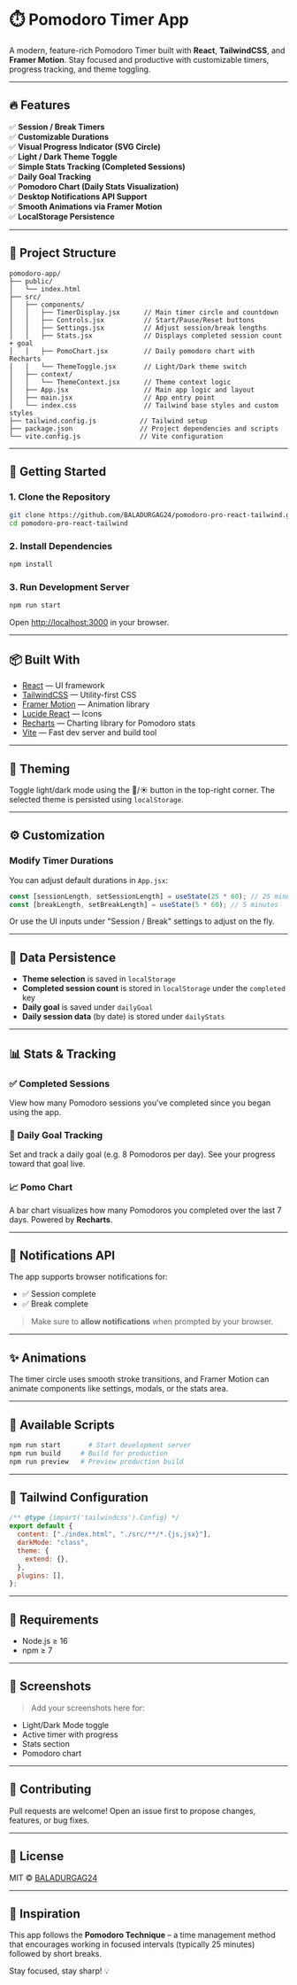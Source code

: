 # ⏱️ Pomodoro Timer App

A modern, feature-rich Pomodoro Timer built with **React**, **TailwindCSS**, and **Framer Motion**. Stay focused and productive with customizable timers, progress tracking, and theme toggling.

---
 
## 🔥 Features
 
✅ **Session / Break Timers**    
✅ **Customizable Durations**   
✅ **Visual Progress Indicator (SVG Circle)**   
✅ **Light / Dark Theme Toggle**   
✅ **Simple Stats Tracking (Completed Sessions)**    
✅ **Daily Goal Tracking**    
✅ **Pomodoro Chart (Daily Stats Visualization)**  
✅ **Desktop Notifications API Support**  
✅ **Smooth Animations via Framer Motion**    
✅ **LocalStorage Persistence**    

---

## 📁 Project Structure
 
```
pomodoro-app/ 
├── public/
│   └── index.html
├── src/
│   ├── components/
│   │   ├── TimerDisplay.jsx      // Main timer circle and countdown
│   │   ├── Controls.jsx          // Start/Pause/Reset buttons
│   │   ├── Settings.jsx          // Adjust session/break lengths
│   │   ├── Stats.jsx             // Displays completed session count + goal
│   │   ├── PomoChart.jsx         // Daily pomodoro chart with Recharts
│   │   └── ThemeToggle.jsx       // Light/Dark theme switch
│   ├── context/
│   │   └── ThemeContext.jsx      // Theme context logic
│   ├── App.jsx                   // Main app logic and layout
│   ├── main.jsx                  // App entry point
│   └── index.css                 // Tailwind base styles and custom styles
├── tailwind.config.js           // Tailwind setup
├── package.json                 // Project dependencies and scripts
└── vite.config.js               // Vite configuration
``` 

---

## 🚀 Getting Started

### 1. Clone the Repository

```bash
git clone https://github.com/BALADURGAG24/pomodoro-pro-react-tailwind.git
cd pomodoro-pro-react-tailwind
```

### 2. Install Dependencies

```bash
npm install
```

### 3. Run Development Server

```bash
npm run start
```

Open [http://localhost:3000](http://localhost:3000) in your browser.

---

## 📦 Built With
 
- [React](https://reactjs.org/) — UI framework
- [TailwindCSS](https://tailwindcss.com/) — Utility-first CSS
- [Framer Motion](https://www.framer.com/motion/) — Animation library
- [Lucide React](https://lucide.dev/) — Icons
- [Recharts](https://recharts.org/) — Charting library for Pomodoro stats
- [Vite](https://vitejs.dev/) — Fast dev server and build tool

---

## 🌙 Theming

Toggle light/dark mode using the 🌙/☀️ button in the top-right corner. The selected theme is persisted using `localStorage`.

---

## ⚙️ Customization

### Modify Timer Durations

You can adjust default durations in `App.jsx`:

```js
const [sessionLength, setSessionLength] = useState(25 * 60); // 25 minutes
const [breakLength, setBreakLength] = useState(5 * 60); // 5 minutes
```

Or use the UI inputs under "Session / Break" settings to adjust on the fly.

---

## 💾 Data Persistence

- **Theme selection** is saved in `localStorage`
- **Completed session count** is stored in `localStorage` under the `completed` key
- **Daily goal** is saved under `dailyGoal`
- **Daily session data** (by date) is stored under `dailyStats`

---

## 📊 Stats & Tracking

### ✅ Completed Sessions

View how many Pomodoro sessions you’ve completed since you began using the app. 

### 🎯 Daily Goal Tracking

Set and track a daily goal (e.g. 8 Pomodoros per day). See your progress toward that goal live.

### 📈 Pomo Chart

A bar chart visualizes how many Pomodoros you completed over the last 7 days. Powered by **Recharts**.

---

## 🔔 Notifications API

The app supports browser notifications for:

- ✅ Session complete
- ✅ Break complete

> Make sure to **allow notifications** when prompted by your browser.

---

## ✨ Animations

The timer circle uses smooth stroke transitions, and Framer Motion can animate components like settings, modals, or the stats area.

---

## 🧪 Available Scripts

```bash
npm run start       # Start development server
npm run build     # Build for production
npm run preview   # Preview production build
```

---

## 🧰 Tailwind Configuration

```js
/** @type {import('tailwindcss').Config} */
export default {
  content: ["./index.html", "./src/**/*.{js,jsx}"],
  darkMode: "class",
  theme: {
    extend: {},
  },
  plugins: [],
};
```

---

## 📌 Requirements

- Node.js ≥ 16
- npm ≥ 7

---

## 📸 Screenshots

> Add your screenshots here for:
- Light/Dark Mode toggle
- Active timer with progress
- Stats section
- Pomodoro chart

---

## 🤝 Contributing

Pull requests are welcome! Open an issue first to propose changes, features, or bug fixes.

---

## 📄 License

MIT © [BALADURGAG24](https://github.com/BALADURGAG24/pomodoro-pro-react-tailwind/blob/main/LICENSE)

---

## 🧠 Inspiration

This app follows the **Pomodoro Technique** – a time management method that encourages working in focused intervals (typically 25 minutes) followed by short breaks.

Stay focused, stay sharp! 💡
